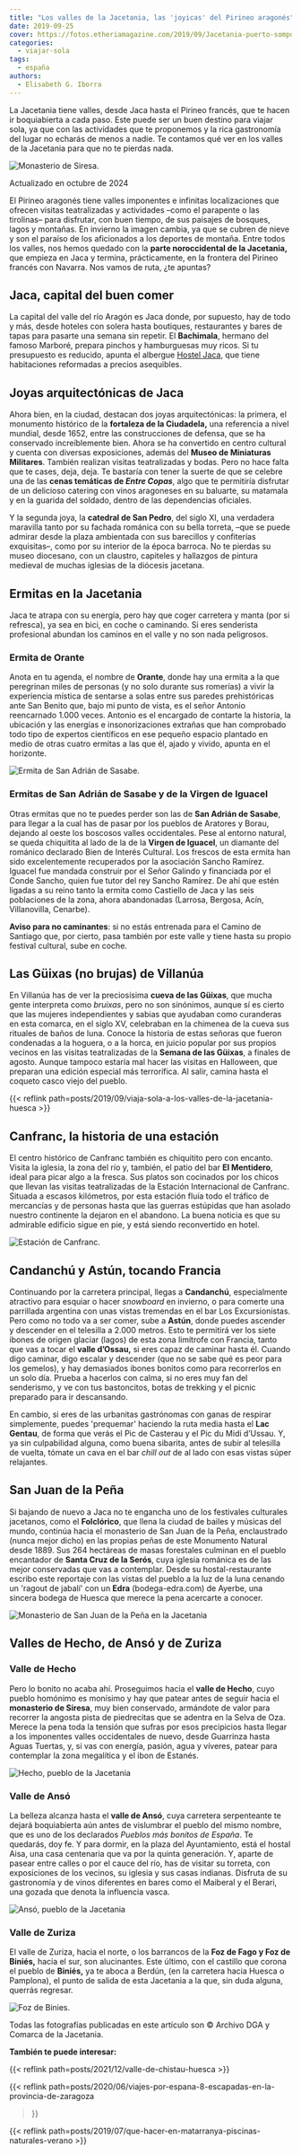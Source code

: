 ```yaml
---
title: "Los valles de la Jacetania, las 'joyicas' del Pirineo aragonés"
date: 2019-09-25
cover: https://fotos.etheriamagazine.com/2019/09/Jacetania-puerto-somport.jpg
categories: 
  - viajar-sola
tags: 
  - españa
authors: 
  - Elisabeth G. Iborra
---
```


La Jacetania tiene valles, desde Jaca hasta el Pirineo francés, que te hacen ir 
boquiabierta a cada paso. Este puede ser un buen destino para viajar sola, ya que con 
las actividades que te proponemos y la rica gastronomía del lugar no echarás de menos a 
nadie. Te contamos qué ver en los valles de la Jacetania para que no te pierdas nada. 

![Monasterio de Siresa.](https://fotos.etheriamagazine.com/2019/09/Jacetania-Siresa.jpg "Monasterio de Siresa.")

Actualizado en octubre de 2024 

El Pirineo aragonés tiene valles imponentes e infinitas localizaciones que ofrecen 
visitas teatralizadas y actividades –como el parapente o las tirolinas– para disfrutar, 
con buen tiempo, de sus paisajes de bosques, lagos y montañas. En invierno la imagen 
cambia, ya que se cubren de nieve y son el paraíso de los aficionados a los deportes de 
montaña. Entre todos los valles, nos hemos quedado con la **parte noroccidental de la 
Jacetania,** que empieza en Jaca y termina, prácticamente, en la frontera del Pirineo 
francés con Navarra. Nos vamos de ruta, ¿te apuntas? 

## Jaca, capital del buen comer

La capital del valle del río Aragón es Jaca donde, por supuesto, hay de todo y más, 
desde hoteles con solera hasta boutiques, restaurantes y bares de tapas para pasarte una 
semana sin repetir. El **Bachimala**, hermano del famoso Marboré, prepara pinchos y 
hamburguesas muy ricos. Si tu presupuesto es reducido, apunta el albergue [Hostel 
Jaca](https://www.alberguejaca.es/), que tiene habitaciones reformadas a precios 
asequibles. 

## Joyas arquitectónicas de Jaca

Ahora bien, en la ciudad, destacan dos joyas arquitectónicas: la primera, el monumento 
histórico de la **fortaleza de la Ciudadela,** una referencia a nivel mundial, desde 
1652, entre las construcciones de defensa, que se ha conservado increíblemente bien. 
Ahora se ha convertido en centro cultural y cuenta con diversas exposiciones, además del 
**Museo de Miniaturas Militares**. También realizan visitas teatralizadas y bodas. Pero 
no hace falta que te cases, deja, deja. Te bastaría con tener la suerte de que se 
celebre una de las **cenas temáticas de _Entre Copas_**, algo que te permitiría 
disfrutar de un delicioso catering con vinos aragoneses en su baluarte, su matamala y en 
la guarida del soldado, dentro de las dependencias oficiales. 

Y la segunda joya, la **catedral de San Pedro**, del siglo XI, una verdadera maravilla 
tanto por su fachada románica con su bella torreta, –que se puede admirar desde la plaza 
ambientada con sus barecillos y confiterías exquisitas–, como por su interior de la 
época barroca. No te pierdas su museo diocesano, con un claustro, capiteles y hallazgos 
de pintura medieval de muchas iglesias de la diócesis jacetana. 

## Ermitas en la Jacetania

Jaca te atrapa con su energía, pero hay que coger carretera y manta (por si refresca), 
ya sea en bici, en coche o caminando. Si eres senderista profesional abundan los caminos 
en el valle y no son nada peligrosos. 

### Ermita de Orante

Anota en tu agenda, el nombre de **Orante**, donde hay una ermita a la que peregrinan 
miles de personas (y no solo durante sus romerías) a vivir la experiencia mística de 
sentarse a solas entre sus paredes prehistóricas ante San Benito que, bajo mi punto de 
vista, es el señor Antonio reencarnado 1.000 veces. Antonio es el encargado de contarte 
la historia, la ubicación y las energías e insonorizaciones extrañas que han comprobado 
todo tipo de expertos científicos en ese pequeño espacio plantado en medio de otras 
cuatro ermitas a las que él, ajado y vivido, apunta en el horizonte. 

![Ermita de San Adrián de Sasabe.](https://fotos.etheriamagazine.com/2019/09/Jacetania-adrian-sasabe.jpg "Ermita de San Adrián de Sasabe.")

### Ermitas de San Adrián de Sasabe y de la Virgen de Iguacel

Otras ermitas que no te puedes perder son las de **San Adrián de Sasabe**, para llegar a 
la cual has de pasar por los pueblos de Aratores y Borau, dejando al oeste los boscosos 
valles occidentales. Pese al entorno natural, se queda chiquitita al lado de la de la 
**Virgen de Iguacel**, un diamante del románico declarado Bien de Interés Cultural. Los 
frescos de esta ermita han sido excelentemente recuperados por la asociación Sancho 
Ramírez. Iguacel fue mandada construir por el Señor Galindo y financiada por el Conde 
Sancho, quien fue tutor del rey Sancho Ramírez. De ahí que estén ligadas a su reino 
tanto la ermita como Castiello de Jaca y las seis poblaciones de la zona, ahora 
abandonadas (Larrosa, Bergosa, Acín, Villanovilla, Cenarbe). 

**Aviso para no caminantes**: si no estás entrenada para el Camino de Santiago que, por 
cierto, pasa también por este valle y tiene hasta su propio festival cultural, sube en 
coche. 

## Las Güixas (no brujas) de Villanúa

En Villanúa has de ver la preciosísima **cueva de las Güixas**, que mucha gente 
interpreta como _bruixas_, pero no son sinónimos, aunque sí es cierto que las mujeres 
independientes y sabias que ayudaban como curanderas en esta comarca, en el siglo XV, 
celebraban en la chimenea de la cueva sus rituales de baños de luna. Conoce la historia 
de estas señoras que fueron condenadas a la hoguera, o a la horca, en juicio popular por 
sus propios vecinos en las visitas teatralizadas de la **Semana de las Güixas**, a 
finales de agosto. Aunque tampoco estaría mal hacer las visitas en Halloween, que 
preparan una edición especial más terrorífica. Al salir, camina hasta el coqueto casco 
viejo del pueblo. 

{{< reflink path=posts/2019/09/viaja-sola-a-los-valles-de-la-jacetania-huesca >}}

## Canfranc, la historia de una estación

El centro histórico de Canfranc también es chiquitito pero con encanto. Visita la 
iglesia, la zona del río y, también, el patio del bar **El Mentidero**, ideal para picar 
algo a la fresca. Sus platos son cocinados por los chicos que llevan las visitas 
teatralizadas de la Estación Internacional de Canfranc. Situada a escasos kilómetros, 
por esta estación fluía todo el tráfico de mercancías y de personas hasta que las 
guerras estúpidas que han asolado nuestro continente la dejaron en el abandono. La buena 
noticia es que su admirable edificio sigue en pie, y está siendo reconvertido en hotel. 

![Estación de Canfranc.](https://fotos.etheriamagazine.com/2019/09/Jacetania-estacion-canfranc.jpg "Estación de Canfranc.")

## Candanchú y Astún, tocando Francia

Continuando por la carretera principal, llegas a **Candanchú**, especialmente atractivo 
para esquiar o hacer _snowboard_ en invierno, o para comerte una parrillada argentina 
con unas vistas tremendas en el bar Los Excursionistas. Pero como no todo va a ser 
comer, sube a **Astún**, donde puedes ascender y descender en el telesilla a 2.000 
metros. Esto te permitirá ver los siete ibones de origen glaciar (lagos) de esta zona 
limítrofe con Francia, tanto que vas a tocar el **valle d’Ossau,** si eres capaz de 
caminar hasta él. Cuando digo caminar, digo escalar y descender (que no se sabe qué es 
peor para los gemelos), y hay demasiados ibones bonitos como para recorrerlos en un solo 
día. Prueba a hacerlos con calma, si no eres muy fan del senderismo, y ve con tus 
bastoncitos, botas de trekking y el picnic preparado para ir descansando. 

En cambio, si eres de las urbanitas gastrónomas con ganas de respirar simplemente, 
puedes 'prequemar' haciendo la ruta media hasta el **Lac Gentau**, de forma que verás el 
Pic de Casterau y el Pic du Midi d’Ussau. Y, ya sin culpabilidad alguna, como buena 
sibarita, antes de subir al telesilla de vuelta, tómate un cava en el bar _chill out_ de 
al lado con esas vistas súper relajantes. 

## San Juan de la Peña

Si bajando de nuevo a Jaca no te engancha uno de los festivales culturales jacetanos, 
como el **Folclórico**, que llena la ciudad de bailes y músicas del mundo, continúa 
hacia el monasterio de San Juan de la Peña, enclaustrado (nunca mejor dicho) en las 
propias peñas de este Monumento Natural desde 1889. Sus 264 hectáreas de masas 
forestales culminan en el pueblo encantador de **Santa Cruz de la Serós**, cuya iglesia 
románica es de las mejor conservadas que vas a contemplar. Desde su hostal-restaurante 
escribo este reportaje con las vistas del pueblo a la luz de la luna cenando un 'ragout 
de jabalí' con un **Edra** (bodega-edra.com) de Ayerbe, una sincera bodega de Huesca que 
merece la pena acercarte a conocer. 

![Monasterio de San Juan de la Peña en la Jacetania](https://fotos.etheriamagazine.com/2019/09/Jacetania-San-Juan-de-la-Peña.jpg "Monasterio de San Juan de la Peña.")

## Valles de Hecho, de Ansó y de Zuriza

### Valle de Hecho

Pero lo bonito no acaba ahí. Proseguimos hacia el **valle de Hecho**, cuyo pueblo 
homónimo es monísimo y hay que patear antes de seguir hacia el **monasterio de Siresa**, 
muy bien conservado, armándote de valor para recorrer la angosta pista de piedrecitas 
que se adentra en la Selva de Oza. Merece la pena toda la tensión que sufras por esos 
precipicios hasta llegar a los imponentes valles occidentales de nuevo, desde Guarrinza 
hasta Aguas Tuertas, y, si vas con energía, pasión, agua y víveres, patear para 
contemplar la zona megalítica y el ibon de Estanés. 

![Hecho, pueblo de la Jacetania](https://fotos.etheriamagazine.com/2019/09/Jacetania-hecho.jpg "Imagen del bonito pueblo de Hecho.")

### Valle de Ansó

La belleza alcanza hasta el **valle de Ansó**, cuya carretera serpenteante te dejará 
boquiabierta aún antes de vislumbrar el pueblo del mismo nombre, que es uno de los 
declarados _Pueblos más bonitos de España_. Te quedarás, doy fe. Y para dormir, en la 
plaza del Ayuntamiento, está el hostal Aisa, una casa centenaria que va por la quinta 
generación. Y, aparte de pasear entre calles o por el cauce del río, has de visitar su 
torreta, con exposiciones de los vecinos, su iglesia y sus casas indianas. Disfruta de 
su gastronomía y de vinos diferentes en bares como el Maiberal y el Berari, una gozada 
que denota la influencia vasca. 

![Ansó, pueblo de la Jacetania](https://fotos.etheriamagazine.com/2019/09/Jacetania-Anso.jpg "Ansó, declarado uno de los 'Pueblos más bonitos de España'.")

### Valle de Zuriza

El valle de Zuriza, hacia el norte, o los barrancos de la **Foz de Fago y Foz de 
Biniés,** hacia el sur, son alucinantes. Este último, con el castillo que corona el 
pueblo de **Biniés,** ya te aboca a Berdún, (en la carretera hacia Huesca o Pamplona), 
el punto de salida de esta Jacetania a la que, sin duda alguna, querrás regresar. 

![Foz de Binies.](https://fotos.etheriamagazine.com/2019/09/Jacetania-foz-binies.jpg "Foz de Binies.")

Todas las fotografías publicadas en este artículo son © Archivo DGA y Comarca de la 
Jacetania. 

**También te puede interesar:** 

{{< reflink path=posts/2021/12/valle-de-chistau-huesca >}} 

{{< reflink path=posts/2020/06/viajes-por-espana-8-escapadas-en-la-provincia-de-zaragoza 
>}} 

{{< reflink path=posts/2019/07/que-hacer-en-matarranya-piscinas-naturales-verano >}}
